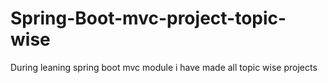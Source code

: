 # Spring-Boot-mvc-project-topic-wise
During leaning spring boot mvc module i have made all topic wise projects 
